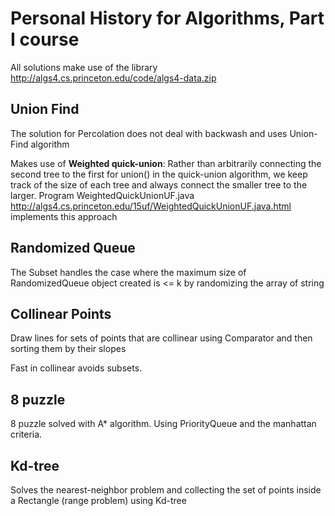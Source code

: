 Personal History for Algorithms, Part I course
============
All solutions make use of the library http://algs4.cs.princeton.edu/code/algs4-data.zip

Union Find
-----------------
The solution for Percolation does not deal with backwash and uses Union-Find algorithm

Makes use of __Weighted quick-union__: Rather than arbitrarily connecting the second tree to the first for union() in the quick-union algorithm, we keep track of the size of each tree and always connect the smaller tree to the larger. Program WeightedQuickUnionUF.java http://algs4.cs.princeton.edu/15uf/WeightedQuickUnionUF.java.html implements this approach


Randomized Queue
----------------------
The Subset handles the case where the maximum size of RandomizedQueue object created is <= k by randomizing the array of string

Collinear Points
-------------------------------
Draw lines for sets of points that are collinear using Comparator and then sorting them by their slopes

Fast in collinear avoids subsets.

8 puzzle
-----------------------------
8 puzzle solved with A* algorithm. Using PriorityQueue and the manhattan criteria.

Kd-tree
---------------------------------
Solves the nearest-neighbor problem and collecting the set of points inside a Rectangle (range problem) using Kd-tree
